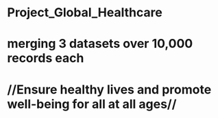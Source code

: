# Project_Global_Healthcare
# merging 3 datasets over 10,000 records each


# //Ensure healthy lives and promote well-being for all at all ages//
